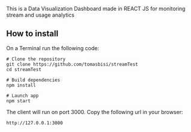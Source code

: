 This is a Data Visualization Dashboard made in REACT JS for monitoring stream and usage analytics

## How to install

On a Terminal run the following code:
```
# Clone the repository
git clone https://github.com/tomasbisi/streamTest
cd streamTest

# Build dependencies
npm install

# Launch app
npm start

```

The client will run on port 3000. Copy the following url in your browser:
```
http://127.0.0.1:3000
```

